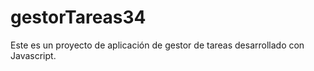 # gestorTareas34
Este es un proyecto de aplicación de gestor de tareas desarrollado con Javascript.
